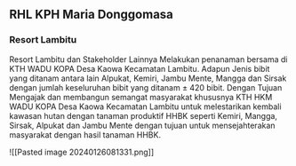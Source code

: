 ## RHL KPH Maria Donggomasa
### Resort Lambitu
Resort Lambitu dan Stakeholder Lainnya Melakukan penanaman bersama di KTH WADU KOPA Desa Kaowa Kecamatan Lambitu. Adapun Jenis bibit yang ditanam antara lain Alpukat, Kemiri, Jambu Mente, Mangga dan Sirsak dengan jumlah keseluruhan bibit yang ditanam ± 420 bibit. Dengan Tujuan Mengajak dan membangun semangat masyarakat khususnya KTH HKM WADU KOPA Desa Kaowa Kecamatan Lambitu untuk melestarikan kembali kawasan hutan dengan tanaman produktif HHBK seperti Kemiri, Mangga, Sirsak, Alpukat dan Jambu Mente dengan tujuan untuk mensejahterakan masyarakat dengan hasil tanaman HHBK.

![[Pasted image 20240126081331.png]]